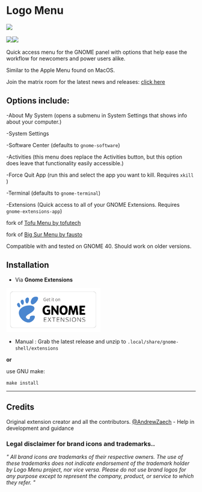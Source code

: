 # Logo Menu

<img src="https://github.com/Aryan20/Logomenu/blob/main/preview.png" width=375>

<img src="https://github.com/Aryan20/Logomenu/blob/main/screenshot2.png" width=100><img src="https://github.com/Aryan20/Logomenu/blob/main/screenshot1.png" width=375>

Quick access menu for the GNOME panel with options that help ease the workflow for newcomers and power users alike.

Similar to the Apple Menu found on MacOS.

Join the matrix room for the latest news and releases: [click here](https://matrix.to/#/#logo-menu:matrix.org)


## Options include:

-About My System (opens a submenu in System Settings that shows info about your computer.)

-System Settings

-Software Center (defaults to `gnome-software`)

-Activities (this menu does replace the Activities button, but this option does leave that functionality easily accessible.)

-Force Quit App (run this and select the app you want to kill. Requires `xkill` )

-Terminal (defaults to `gnome-terminal`)

-Extensions (Quick access to all of your GNOME Extensions. Requires `gnome-extensions-app`)

fork of [Tofu Menu by tofutech](https://github.com/tofutech/tofumenu)

fork of [Big Sur Menu by fausto](https://extensions.gnome.org/extension/3703/big-sur-menu/)

Compatible with and tested on GNOME 40. Should work on older versions.


## Installation

*  Via **Gnome Extensions**
 
[<img src="https://github.com/andyholmes/gnome-shell-extensions-badge/raw/master/get-it-on-ego.png" width=250>](https://extensions.gnome.org/extension/4451/logo-menu/)

* Manual : Grab the latest release and unzip to `.local/share/gnome-shell/extensions`

**or**

use GNU make:

    make install


***

## Credits
Original extension creator and all the contributors.
[@AndrewZaech](https://github.com/AndrewZaech) - Help in development and guidance


### Legal disclaimer for brand icons and trademarks..


*" All brand icons are trademarks of their respective owners. The use of these trademarks does not indicate endorsement of the trademark holder by Logo Menu project, nor vice versa. Please do not use brand logos for any purpose except to represent the company, product, or service to which they refer. "*
